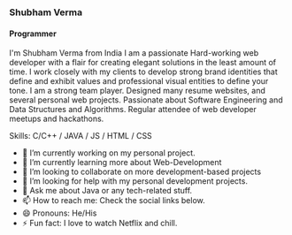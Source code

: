 ### Shubham Verma
#### Programmer
I'm Shubham Verma from India I am a passionate Hard-working web developer with a flair for
creating elegant solutions in the least amount of time. I work
closely with my clients to develop strong brand identities that
define and exhibit values and professional visual entities to
define your tone. I am a strong team player. Designed many
resume websites, and several personal web projects. Passionate
about Software Engineering and Data Structures and
Algorithms. Regular attendee of web developer meetups and
hackathons.

Skills: C/C++ / JAVA / JS / HTML / CSS

- 🔭 I’m currently working on my personal project. 
- 🌱 I’m currently learning more about Web-Development  
- 👯 I’m looking to collaborate on more development-based projects 
- 🤔 I’m looking for help with my personal development projects. 
- 💬 Ask me about Java or any tech-related stuff. 
- 📫 How to reach me: Check the social links below. 
- 😄 Pronouns: He/His 
- ⚡ Fun fact: I love to watch Netflix and chill. 




